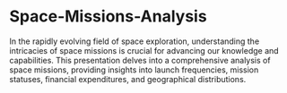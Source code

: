 # Space-Missions-Analysis
In the rapidly evolving field of space exploration, understanding the intricacies of space missions is crucial for advancing our knowledge and capabilities. This presentation delves into a comprehensive analysis of space missions, providing insights into launch frequencies, mission statuses, financial expenditures, and geographical distributions.
